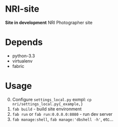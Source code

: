 NRI-site
========

**Site in development**
NRI Photographer site


Depends
=======

 * python-3.3
 * virtualenv
 * fabric


Usage
=====

0. Configure `settings_local.py` exmpl: `cp nri/settings_local.py{_example,}`
1. `fab build` - build site environment
2. `fab run` or `fab run:0.0.0.0:8080` - run dev server
3. `fab manage:shell`, `fab manage:'dbshell -h'`, etc...
